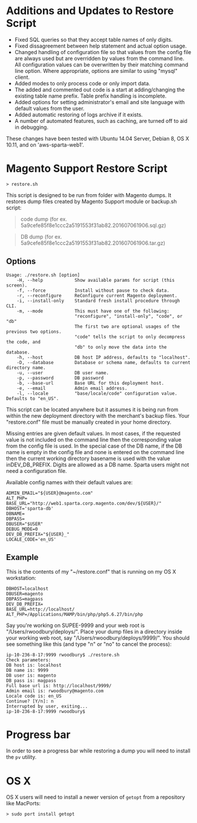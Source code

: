 # Additions and Updates to Restore Script
- Fixed SQL queries so that they accept table names of only digits.
- Fixed dissagreement between help statement and actual option usage.
- Changed handling of configuration file so that values from the config file are always used but are overridden by values from the command line. All configuration values can be overwritten by their matching command line option. Where appropriate, options are similar to using "mysql" client.
- Added modes to only process code or only import data.
- The added and commented out code is a start at adding/changing the existing table name prefix. Table prefix handling is incomplete.
- Added options for setting administrator's email and site language with default values from the user.
- Added automatic restoring of logs archive if it exists.
- A number of automated features, such as caching, are turned off to aid in debugging.

These changes have been tested with Ubuntu 14.04 Server, Debian 8, OS X 10.11, and on 'aws-sparta-web1'.

# Magento Support Restore Script
```
> restore.sh
```

This script is designed to be run from folder with Magento dumps.
It restores dump files created by Magento Support module or backup.sh script:
> code dump (for ex. 5a9cefe85f8e1ccc2a5191553f31ab82.201607061906.sql.gz)

> DB dump (for ex. 5a9cefe85f8e1ccc2a5191553f31ab82.201607061906.tar.gz)

## Options
```
Usage: ./restore.sh [option]
    -H, --help            Show available params for script (this screen).
    -f, --force           Install without pause to check data.
    -r, --reconfigure     ReConfigure current Magento deployment.
    -i, --install-only    Standard fresh install procedure through CLI.
    -m, --mode            This must have one of the following:
                          "reconfigure", "install-only", "code", or "db"
                          The first two are optional usages of the previous two options.
                          "code" tells the script to only decompress the code, and
                          "db" to only move the data into the database.
    -h, --host            DB host IP address, defaults to "localhost".
    -D, --database        Database or schema name, defaults to current directory name.
    -u, --user            DB user name.
    -p, --password        DB password
    -b, --base-url        Base URL for this deployment host.
    -e, --email           Admin email address.
    -l, --locale          "base/locale/code" configuration value. Defaults to "en_US".
```

This script can be located anywhere but it assumes it is being run from within the new deployment directory with the merchant's backup files. Your "restore.conf" file must be manually created in your home directory.

Missing entries are given default values. In most cases, if the requested value is not included on the command line then the corresponding value from the config file is used. In the special case of the DB name, if the DB name is empty in the config file and none is entered on the command line then the current working directory basename is used with the value inDEV_DB_PREFIX. Digits are allowed as a DB name. Sparta users might not need a configuration file.

Available config names with their default values are:
```
ADMIN_EMAIL="${USER}@magento.com"
ALT_PHP=
BASE_URL="http://web1.sparta.corp.magento.com/dev/${USER}/"
DBHOST='sparta-db'
DBNAME=
DBPASS=
DBUSER="$USER"
DEBUG_MODE=0
DEV_DB_PREFIX="${USER}_"
LOCALE_CODE='en_US'
```

## Example
This is the contents of my "~/restore.conf" that is running on my OS X workstation:
```
DBHOST=localhost
DBUSER=magento
DBPASS=magpass
DEV_DB_PREFIX=
BASE_URL=http://localhost/
ALT_PHP=/Applications/MAMP/bin/php/php5.6.27/bin/php
```

Say you're working on SUPEE-9999 and your web root is "/Users/rwoodbury/deploys/". Place your dump files in a directory inside your working web root, say "/Users/rwoodbury/deploys/9999/". You should see something like this (and type "n" or "no" to cancel the process):
```
ip-10-236-8-17:9999 rwoodbury$ ./restore.sh
Check parameters:
DB host is: localhost
DB name is: 9999
DB user is: magento
DB pass is: magpass
Full base url is: http://localhost/9999/
Admin email is: rwoodbury@magento.com
Locale code is: en_US
Continue? [Y/n]: n
Interrupted by user, exiting...
ip-10-236-8-17:9999 rwoodbury$
```

# Progress bar
In order to see a progress bar while restoring a dump you will need to install the `pv` utility.

# OS X
OS X users will need to install a newer version of `getopt` from a repository like MacPorts:

`> sudo port install getopt`
